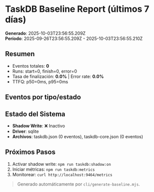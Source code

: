# TaskDB Baseline Report (últimos 7 días)

**Generado**: 2025-10-03T23:56:55.209Z  
**Período**: 2025-09-26T23:56:55.209Z - 2025-10-03T23:56:55.210Z

## Resumen
- Eventos totales: **0**
- Runs: start=0, finish=0, error=0
- Tasa de finalización: **0.0%** | Error rate: **0.0%**
- TTFQ: p50=0ms, p95=0ms

## Eventos por tipo/estado


## Estado del Sistema
- **Shadow Write**: ❌ Inactivo
- **Driver**: sqlite
- **Archivos**: taskdb.json (0 eventos), taskdb-core.json (0 eventos)

## Próximos Pasos
1. Activar shadow write: `npm run taskdb:shadow:on`
2. Iniciar métricas: `npm run taskdb:metrics`
3. Monitorear: `curl http://localhost:9464/metrics`

> Generado automáticamente por `cli/generate-baseline.mjs`.
